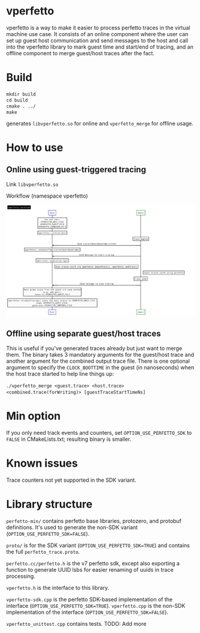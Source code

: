 # vperfetto

vperfetto is a way to make it easier to process perfetto traces in the virtual machine use case. It consists of an online component where the user can set up guest host communication and send messages to the host and call into the vperfetto library to mark guest time and start/end of tracing, and an offline component to merge guest/host traces after the fact.

# Build

    mkdir build
    cd build
    cmake . ../
    make

generates `libvperfetto.so` for online and `vperfetto_merge` for offline usage.

# How to use

## Online using guest-triggered tracing

Link `libvperfetto.so`

Workflow (namespace vperfetto)

![vperfetto workflow](vperfetto-workflow.png)

## Offline using separate guest/host traces

This is useful if you've generated traces already but just want to merge them. The binary takes 3 mandatory arguments for the guest/host trace and another argument for the combined output trace file. There is one optional argument to specify the `CLOCK_BOOTTIME` in the guest (in nanoseconds) when the host trace started to help line things up:

`./vperfetto_merge <guest.trace> <host.trace> <combined.trace(forWriting)> [guestTraceStartTimeNs]`


# Min option

If you only need track events and counters, set `OPTION_USE_PERFETTO_SDK` to
`FALSE` in CMakeLists.txt; resulting binary is smaller.

# Known issues

Trace counters not yet supported in the SDK variant.

# Library structure

`perfetto-min/` contains perfetto base libraries, protozero, and protobuf definitions. It's used to generate the non-SDK variant (`OPTION_USE_PERFETTO_SDK=FALSE`).

`proto/` is for the SDK variant (`OPTION_USE_PERFETTO_SDK=TRUE`) and contains the full `perfetto_trace.proto`.

`perfetto.cc/perfetto.h` is the v7 perfetto sdk, except also exporting a function to generate UUID lsbs for easier renaming of uuids in trace processing.

`vperfetto.h` is the interface to this library.

`vperfetto-sdk.cpp` is the perfetto SDK-based implementation of the interface (`OPTION_USE_PERFETTO_SDK=TRUE`).
`vperfetto.cpp` is the non-SDK implementation of the interface (`OPTION_USE_PERFETTO_SDK=FALSE`).

`vperfetto_unittest.cpp` contains tests. TODO: Add more
